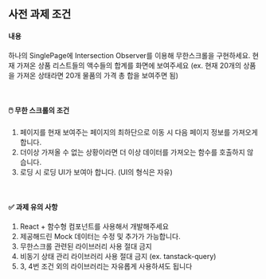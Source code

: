 ## 사전 과제 조건

#### 내용

하나의 SinglePage에 Intersection Observer를 이용해 무한스크롤을 구현하세요.
현재 가져온 상품 리스트들의 액수들의 합계를 화면에 보여주세요 (ex. 현재 20개의 상품을 가져온 상태라면 20개 물품의 가격 총 합을 보여주면 됨)

<br />

#### 🖱️ 무한 스크롤의 조건

1. 페이지를 현재 보여주는 페이지의 최하단으로 이동 시 다음 페이지 정보를 가져오게 합니다.
2. 더이상 가져올 수 없는 상황이라면 더 이상 데이터를 가져오는 함수를 호출하지 않습니다.
3. 로딩 시 로딩 UI가 보여아 합니다. (UI의 형식은 자유)

<br />

#### ✅ 과제 유의 사항

1. React + 함수형 컴포넌트를 사용해서 개발해주세요
2. 제공해드린 Mock 데이터는 수정 및 추가가 가능합니다.
3. 무한스크롤 관련된 라이브러리 사용 절대 금지
4. 비동기 상태 관리 라이브러리 사용 절대 금지 (ex. tanstack-query)
5. 3, 4번 조건 외의 라이브러리는 자유롭게 사용하셔도 됩니다

<br />
